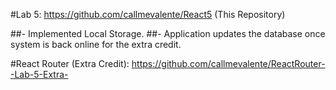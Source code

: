 #Lab 5: https://github.com/callmevalente/React5 (This Repository)

##- Implemented Local Storage.
##- Application updates the database once system is back online for the extra credit.

#React Router (Extra Credit): https://github.com/callmevalente/ReactRouter--Lab-5-Extra-
